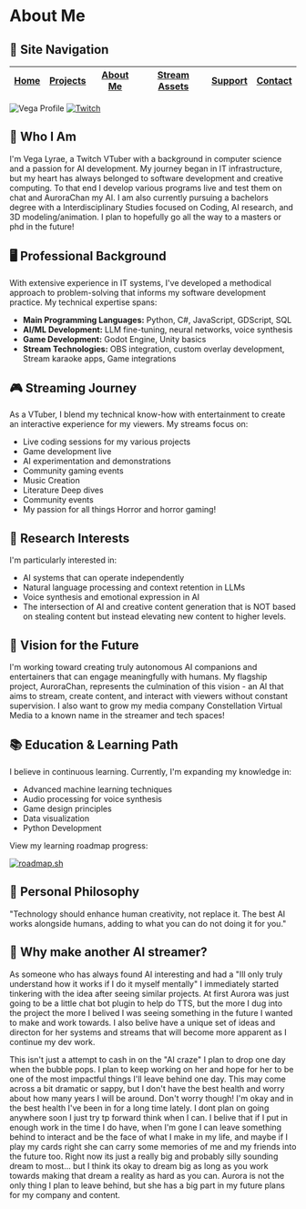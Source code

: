 # About Me


## 📑 Site Navigation

| [Home](README.md) | [Projects](projects.md) | [About Me](about.md) | [Stream Assets](stream-assets.md) | [Support](support.md) | [Contact](contact.md) |
|-------------------|-------------------------|----------------------|----------------------------------|------------------------|------------------------|

![Vega Profile](https://via.placeholder.com/800x400?text=Vega+Profile)
[![Twitch](https://img.shields.io/badge/Twitch-9146FF?style=for-the-badge&logo=twitch&logoColor=white)](https://twitch.tv/vegalyraebard)

## 👋 Who I Am

I'm Vega Lyrae, a Twitch VTuber with a background in computer science and a passion for AI development. My journey began in IT infrastructure, but my heart has always belonged to software development and creative computing. To that end I develop various programs live and test them on chat and AuroraChan my AI. I am also currently pursuing a bachelors degree with a Interdisciplinary Studies focused on Coding, AI research, and 3D modeling/animation. I plan to hopefully go all the way to a masters or phd in the future!

## 🖥️ Professional Background

With extensive experience in IT systems, I've developed a methodical approach to problem-solving that informs my software development practice. My technical expertise spans:

- **Main Programming Languages:** Python, C#, JavaScript, GDScript, SQL
- **AI/ML Development:** LLM fine-tuning, neural networks, voice synthesis
- **Game Development:** Godot Engine, Unity basics
- **Stream Technologies:** OBS integration, custom overlay development, Stream karaoke apps, Game integrations

## 🎮 Streaming Journey

As a VTuber, I blend my technical know-how with entertainment to create an interactive experience for my viewers. My streams focus on:

- Live coding sessions for my various projects
- Game development live
- AI experimentation and demonstrations
- Community gaming events
- Music Creation
- Literature Deep dives
- Community events
- My passion for all things Horror and horror gaming!

## 🔬 Research Interests

I'm particularly interested in:

- AI systems that can operate independently
- Natural language processing and context retention in LLMs
- Voice synthesis and emotional expression in AI
- The intersection of AI and creative content generation that is NOT based on stealing content but instead elevating new content to higher levels.

## 🌱 Vision for the Future

I'm working toward creating truly autonomous AI companions and entertainers that can engage meaningfully with humans. My flagship project, AuroraChan, represents the culmination of this vision - an AI that aims to stream, create content, and interact with viewers without constant supervision. I also want to grow my media company Constellation Virtual Media to a known name in the streamer and tech spaces!

## 📚 Education & Learning Path

I believe in continuous learning. Currently, I'm expanding my knowledge in:

- Advanced machine learning techniques
- Audio processing for voice synthesis
- Game design principles
- Data visualization
- Python Development

View my learning roadmap progress:

[![roadmap.sh](https://roadmap.sh/card/tall/67e4a5d2616abc6b0b69db0a?variant=dark&roadmaps=data-analyst%2Cgame-developer%2Cpython%2Cbackend)](https://roadmap.sh)

## 🎯 Personal Philosophy

"Technology should enhance human creativity, not replace it. The best AI works alongside humans, adding to what you can do not doing it for you."

## 🐉 Why make another AI streamer?

As someone who has always found AI interesting and had a "Ill only truly understand how it works if I do it myself mentally" I immediately started tinkering with the idea after seeing similar projects. At first Aurora was just going to be a little chat bot plugin to help do TTS, but the more I dug into the project the more I belived I was seeing something in the future I wanted to make and work towards. I also belive have a unique set of ideas and directon for her systems and streams that will become more apparent as I continue my dev work. 

This isn't just a attempt to cash in on the "AI craze" I plan to drop one day when the bubble pops. I plan to keep working on her and hope for her to be one of the most impactful things I'll leave behind one day. This may come across a bit dramatic or sappy, but I don't have the best health and worry about how many years I will be around. Don't worry though! I'm okay and in the best health I've been in for a long time lately. I dont plan on going anywhere soon I just try tp forward think when I can. I belive that if I put in enough work in the time I do have, when I'm gone I can leave something behind to interact and be the face of what I make in my life, and maybe if I play my cards right she can carry some memories of me and my friends into the future too. Right now its just a really big and probably silly sounding dream to most... but I think its okay to dream big as long as you work towards making that dream a reality as hard as you can. Aurora is not the only thing I plan to leave behind, but she has a big part in my future plans for my company and content.